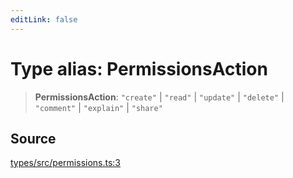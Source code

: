 ```yaml
---
editLink: false
---
```


# Type alias: PermissionsAction

> **PermissionsAction**: `"create"` \| `"read"` \| `"update"` \| `"delete"` \| `"comment"` \| `"explain"` \| `"share"`

## Source

[types/src/permissions.ts:3](https://github.com/directus/directus/blob/7789a6c53/packages/types/src/permissions.ts#L3)
